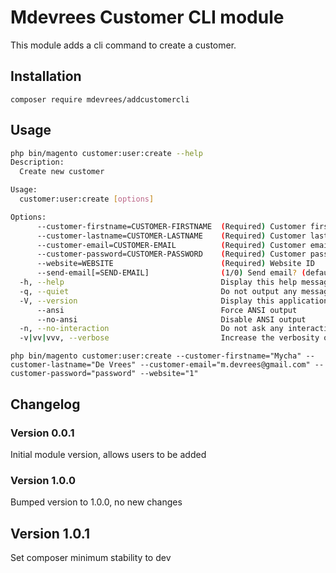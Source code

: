 # Mdevrees Customer CLI module
This module adds a cli command to create a customer.

## Installation
`composer require mdevrees/addcustomercli`

## Usage
```bash
php bin/magento customer:user:create --help
Description:
  Create new customer

Usage:
  customer:user:create [options]

Options:
      --customer-firstname=CUSTOMER-FIRSTNAME  (Required) Customer first name
      --customer-lastname=CUSTOMER-LASTNAME    (Required) Customer last name
      --customer-email=CUSTOMER-EMAIL          (Required) Customer email
      --customer-password=CUSTOMER-PASSWORD    (Required) Customer password
      --website=WEBSITE                        (Required) Website ID
      --send-email[=SEND-EMAIL]                (1/0) Send email? (default 0)
  -h, --help                                   Display this help message
  -q, --quiet                                  Do not output any message
  -V, --version                                Display this application version
      --ansi                                   Force ANSI output
      --no-ansi                                Disable ANSI output
  -n, --no-interaction                         Do not ask any interactive question
  -v|vv|vvv, --verbose                         Increase the verbosity of messages: 1 for normal output, 2 for more verbose output and 3 for debug
```

```
php bin/magento customer:user:create --customer-firstname="Mycha" --customer-lastname="De Vrees" --customer-email="m.devrees@gmail.com" --customer-password="password" --website="1"
```


## Changelog
### Version 0.0.1
Initial module version, allows users to be added

### Version 1.0.0
Bumped version to 1.0.0, no new changes

## Version 1.0.1
Set composer minimum stability to dev
